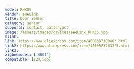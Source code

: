 ```yaml
---
model: RHK06
vendor: eWeLink
title: Door Sensor
category: sensor
supports: contact, batterypct
image: /assets/images/devices/eWeLink_RHK06.jpg
mlink: 
link: https://www.aliexpress.com/item/4000537100802.html
link2: https://www.aliexpress.com/item/4000523263373.html
link3: 
zigbeemodel: ['WB01']
compatible: [z2m,iob]
---
```

